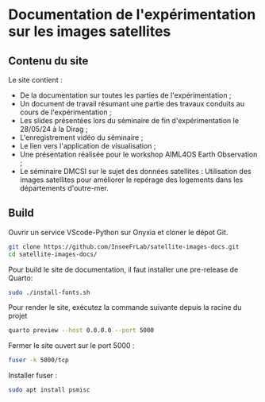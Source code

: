 # Documentation de l'expérimentation sur les images satellites

## Contenu du site

Le site contient :

- De la documentation sur toutes les parties de l'expérimentation ;
- Un document de travail résumant une partie des travaux conduits au cours de l'expérimentation ;
- Les slides présentées lors du séminaire de fin d'expérimentation le 28/05/24 à la Dirag ;
- L'enregistrement vidéo du séminaire ;
- Le lien vers l'application de visualisation ;
- Une présentation réalisée pour le workshop AIML4OS Earth Observation ;  
- Le séminaire DMCSI sur le sujet des données satellites : Utilisation des images satellites pour améliorer le repérage des logements dans les départements d'outre-mer.  

## Build

Ouvrir un service VScode-Python sur Onyxia et cloner le dépot Git.

```sh
git clone https://github.com/InseeFrLab/satellite-images-docs.git
cd satellite-images-docs/
```

Pour build le site de documentation, il faut installer une pre-release de Quarto:

```sh
sudo ./install-fonts.sh
```

Pour render le site, exécutez la commande suivante depuis la racine du projet

```sh
quarto preview --host 0.0.0.0 --port 5000
```

Fermer le site ouvert sur le port 5000 :

```sh
fuser -k 5000/tcp
```

Installer fuser :

```sh
sudo apt install psmisc
```
